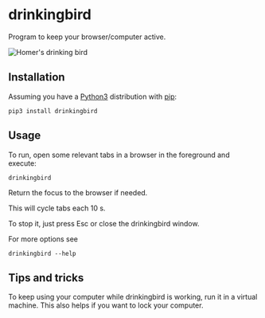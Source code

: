 # drinkingbird

Program to keep your browser/computer active.

![Homer's drinking bird](https://media.giphy.com/media/l41lUJ1YoZB1lHVPG/giphy.gif)

## Installation

Assuming you have a [Python3](https://www.python.org/) distribution
with [pip](https://pip.pypa.io/en/stable/installing/):

```
pip3 install drinkingbird
```

## Usage

To run, open some relevant tabs in a browser in the foreground and execute:

```
drinkingbird
```

Return the focus to the browser if needed.

This will cycle tabs each 10 s.

To stop it, just press Esc or close the drinkingbird window.

For more options see

```
drinkingbird --help
```

## Tips and tricks

To keep using your computer while drinkingbird is working, run it in a virtual machine. This also helps if you want to
lock your computer.
